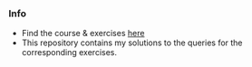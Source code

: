 ### Info

- Find the course & exercises [here](https://learning.edx.org/course/course-v1:StanfordOnline+SOE.YDB-SQL0001+2T2020/home)
- This repository contains my solutions to the queries for the corresponding exercises.
